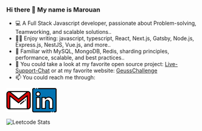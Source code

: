 ### Hi there 👋 My name is Marouan
- 💻 A Full Stack Javascript developer, passionate about Problem-solving, Teamworking, and scalable solutions..
- 👨‍💻 Enjoy writing: javascript, typescript, React, Next.js, Gatsby, Node.js, Express.js, NestJS, Vue.js, and more..
- 💾 Familiar with MySQL, MongoDB, Redis, sharding principles, performance, scalable, and best practices..
- 🔭 You could take a look at my favorite open source project: [Live-Support-Chat](https://github.com/AhminaMar1/LS-Chat) or at my favorite website: [GeussChallenge](https://github.com/AhminaMar1/LS-Chat)
- 📫 You could reach me through:


[![my gmail](./gmail.png)](mailto:AhminaMar1@gmail.com) [![my linkedin](./linkedin.png)](https://www.linkedin.com/in/ahminamar1/)


![Leetcode Stats](https://leetcard.jacoblin.cool/ahminaMar1)

